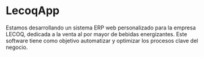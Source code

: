 # LecoqApp
Estamos desarrollando un sistema ERP web personalizado para la empresa LECOQ, dedicada a la venta al por mayor de bebidas energizantes. Este software tiene como objetivo automatizar y optimizar los procesos clave del negocio.
